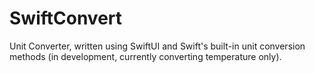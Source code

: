 # SwiftConvert
Unit Converter, written using SwiftUI and Swift's built-in unit conversion methods (in development, currently converting temperature only).
